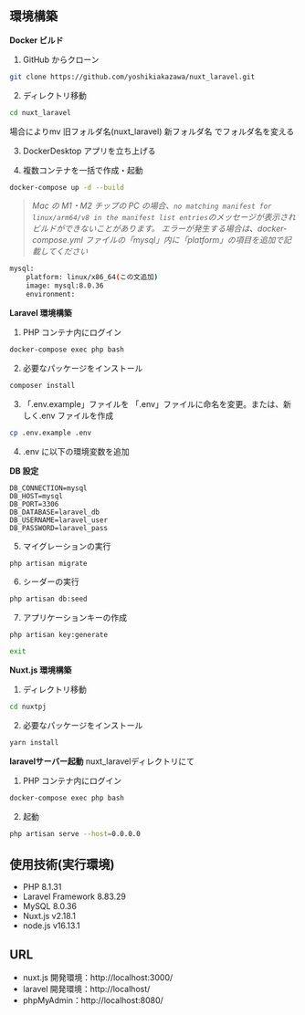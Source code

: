 ## 環境構築

**Docker ビルド**

1. GitHub からクローン

```bash
git clone https://github.com/yoshikiakazawa/nuxt_laravel.git
```

2. ディレクトリ移動

```bash
cd nuxt_laravel
```
場合によりmv 旧フォルダ名(nuxt_laravel) 新フォルダ名 でフォルダ名を変える

3. DockerDesktop アプリを立ち上げる

4. 複数コンテナを一括で作成・起動

```bash
docker-compose up -d --build
```

> _Mac の M1・M2 チップの PC の場合、`no matching manifest for linux/arm64/v8 in the manifest list entries`のメッセージが表示されビルドができないことがあります。
> エラーが発生する場合は、docker-compose.yml ファイルの「mysql」内に「platform」の項目を追加で記載してください_

```bash
mysql:
    platform: linux/x86_64(この文追加)
    image: mysql:8.0.36
    environment:
```

**Laravel 環境構築**

1. PHP コンテナ内にログイン

```bash
docker-compose exec php bash
```

2. 必要なパッケージをインストール

```bash
composer install
```

3. 「.env.example」ファイルを 「.env」ファイルに命名を変更。または、新しく.env ファイルを作成

```bash
cp .env.example .env
```

4. .env に以下の環境変数を追加

**DB 設定**

```text
DB_CONNECTION=mysql
DB_HOST=mysql
DB_PORT=3306
DB_DATABASE=laravel_db
DB_USERNAME=laravel_user
DB_PASSWORD=laravel_pass
```

5. マイグレーションの実行

```bash
php artisan migrate
```

6. シーダーの実行

```bash
php artisan db:seed
```

7. アプリケーションキーの作成

```bash
php artisan key:generate
```

```bash
exit
```

**Nuxt.js 環境構築**

1. ディレクトリ移動

```bash
cd nuxtpj
```

2. 必要なパッケージをインストール

```bash
yarn install
```

**laravelサーバー起動**
nuxt_laravelディレクトリにて

1. PHP コンテナ内にログイン

```bash
docker-compose exec php bash
```

2. 起動

```bash
php artisan serve --host=0.0.0.0
```

## 使用技術(実行環境)

- PHP 8.1.31
- Laravel Framework 8.83.29
- MySQL 8.0.36
- Nuxt.js v2.18.1
- node.js v16.13.1

## URL

- nuxt.js 開発環境：http://localhost:3000/
- laravel 開発環境：http://localhost/
- phpMyAdmin：http://localhost:8080/
